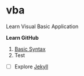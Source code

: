 # vba
Learn Visual Basic Application

<b>Learn GitHub</b>

1.  [Basic Syntax](https://docs.github.com/en/get-started/writing-on-github/getting-started-with-writing-and-formatting-on-github/basic-writing-and-formatting-syntax#links)
2.  Test

- [ ] Explore [Jekyll](https://docs.github.com/en/pages/setting-up-a-github-pages-site-with-jekyll/about-github-pages-and-jekyll)

